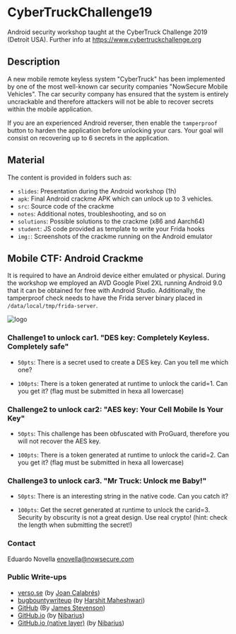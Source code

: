 # CyberTruckChallenge19

Android security workshop taught at the CyberTruck Challenge 2019 (Detroit USA). Further info at https://www.cybertruckchallenge.org

## Description

A new mobile remote keyless system "CyberTruck" has been implemented by one of the most well-known car security companies "NowSecure Mobile Vehicles". The car security company has ensured that the system is entirely uncrackable and therefore attackers will not be able to recover secrets within the mobile application.

If you are an experienced Android reverser, then enable the `tamperproof` button to harden the application before unlocking your cars. Your goal will consist on recovering up to 6 secrets in the application.

## Material

The content is provided in folders such as:
- `slides`: Presentation during the Android workshop (1h)
- `apk`: Final Android crackme APK which can unlock up to 3 vehicles.
- `src`: Source code of the crackme
- `notes`: Additional notes, troubleshooting, and so on
- `solutions`: Possible solutions to the crackme (x86 and Aarch64)
- `student`: JS code provided as template to write your Frida hooks
- `img:`: Screenshots of the crackme running on the Android emulator


## Mobile CTF: Android Crackme

It is required to have an Android device either emulated or physical. During the workshop we employed an AVD Google Pixel 2XL running Android 9.0 that it can be obtained for free with Android Studio. Additionally, the tamperproof check needs to have the Frida server binary placed in `/data/local/tmp/frida-server`.

![logo](img/cybertruckMobileKeyless2.png)

### Challenge1 to unlock car1. "DES key: Completely Keyless. Completely safe"

- `50pts`: There is a secret used to create a DES key. Can you tell me which one?

- `100pts`: There is a token generated at runtime to unlock the carid=1. Can you get it? (flag must be submitted in hexa all lowercase)


### Challenge2 to unlock car2: "AES key: Your Cell Mobile Is Your Key"

- `50pts`: This challenge has been obfuscated with ProGuard, therefore you will not recover the AES key.

- `100pts`: There is a token generated at runtime to unlock the carid=2. Can you get it? (flag must be submitted in hexa all lowercase)


###  Challenge3 to unlock car3. "Mr Truck: Unlock me Baby!"

- `50pts`: There is an interesting string in the native code. Can you catch it?

- `100pts`: Get the secret generated at runtime to unlock the carid=3. Security by obscurity is not a great design. Use real crypto! (hint: check the length when submitting the secret!)


### Contact

Eduardo Novella <enovella@nowsecure.com>

### Public Write-ups

- [verso.se](https://www.verso.re/posts/cybertruck/) (by [Joan Calabrés](https://twitter.com/jcalabres22))
- [bugbountywriteup](https://medium.com/bugbountywriteup/cybertruck-challenge-2019-android-ctf-e39c7f796530) (by [Harshit Maheshwari](https://twitter.com/fake_batman_))
- [GitHub](https://github.com/user1342/CyberTruck-2019-Android-CTF-Writeup) (By [James Stevenson](https://twitter.com/_JamesStevenson))
- [GitHub.io](https://nibarius.github.io/learning-frida/2020/08/17/cybertruckchallange19) (by [Nibarius](https://github.com/nibarius))
- [GitHub.io (native layer)](https://nibarius.github.io/learning-frida/2020/08/22/cybertruckchallange19-revisited) (by [Nibarius](https://github.com/nibarius))
